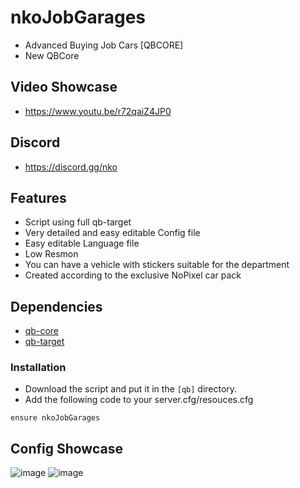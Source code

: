 # nkoJobGarages
- Advanced Buying Job Cars [QBCORE]
- New QBCore

## Video Showcase
- https://www.youtu.be/r72qaiZ4JP0
## Discord
- https://discord.gg/nko

## Features
- Script using full qb-target
- Very detailed and easy editable Config file
- Easy editable Language file
- Low Resmon
- You can have a vehicle with stickers suitable for the department
- Created according to the exclusive NoPixel car pack

## Dependencies
- [qb-core](https://github.com/qbcore-framework/qb-core)
- [qb-target](https://github.com/qbcore-framework/qb-target)

### Installation
- Download the script and put it in the `[qb]` directory.
- Add the following code to your server.cfg/resouces.cfg
```
ensure nkoJobGarages
```

## Config Showcase
![image](https://cdn.discordapp.com/attachments/1077044488041664562/1077044569650249860/image.png)
![image](https://cdn.discordapp.com/attachments/1077044488041664562/1077044720280277043/image.png)
